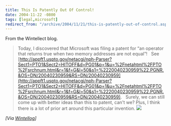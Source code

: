 ```yaml
---
title: This Is Patently Out Of Control!
date: 2004-11-22 -0800
tags: [legal,microsoft]
redirect_from: "/archive/2004/11/21/this-is-patently-out-of-control.aspx/"
---
```


From the Wintellect blog.

> Today, I discovered that Microsoft was filing a patent for “an
> operator that returns true when two memory addresses are not equal”!
>  
> See
> [http://appft1.uspto.gov/netacgi/nph-Parser?Sect1=PTO1&Sect2=HITOFF&d=PG01&p=1&u=%2Fnetahtml%2FPTO%2Fsrchnum.html&r=1&f=G&l=50&s1=%2220040230959%22.PGNR.&OS=DN/20040230959&RS=DN/20040230959](http://appft1.uspto.gov/netacgi/nph-Parser?Sect1=PTO1&Sect2=HITOFF&d=PG01&p=1&u=%2Fnetahtml%2FPTO%2Fsrchnum.html&r=1&f=G&l=50&s1=%2220040230959%22.PGNR.&OS=DN/20040230959&RS=DN/20040230959).
>  
> Surely, we can still come up with better ideas than this to patent,
> can't we?
> Plus, I think there is a lot of prior art around this particular
> invention.
> ![](http://wintellect.com/WEBLOGS/wintellect/aggbug/645.aspx)

*[Via
[Wintellog](http://wintellect.com/WEBLOGS/wintellect/archive/2004/11/22/645.aspx)]*

